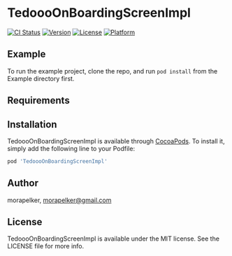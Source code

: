 # TedoooOnBoardingScreenImpl

[![CI Status](https://img.shields.io/travis/morapelker/TedoooOnBoardingScreenImpl.svg?style=flat)](https://travis-ci.org/morapelker/TedoooOnBoardingScreenImpl)
[![Version](https://img.shields.io/cocoapods/v/TedoooOnBoardingScreenImpl.svg?style=flat)](https://cocoapods.org/pods/TedoooOnBoardingScreenImpl)
[![License](https://img.shields.io/cocoapods/l/TedoooOnBoardingScreenImpl.svg?style=flat)](https://cocoapods.org/pods/TedoooOnBoardingScreenImpl)
[![Platform](https://img.shields.io/cocoapods/p/TedoooOnBoardingScreenImpl.svg?style=flat)](https://cocoapods.org/pods/TedoooOnBoardingScreenImpl)

## Example

To run the example project, clone the repo, and run `pod install` from the Example directory first.

## Requirements

## Installation

TedoooOnBoardingScreenImpl is available through [CocoaPods](https://cocoapods.org). To install
it, simply add the following line to your Podfile:

```ruby
pod 'TedoooOnBoardingScreenImpl'
```

## Author

morapelker, morapelker@gmail.com

## License

TedoooOnBoardingScreenImpl is available under the MIT license. See the LICENSE file for more info.
